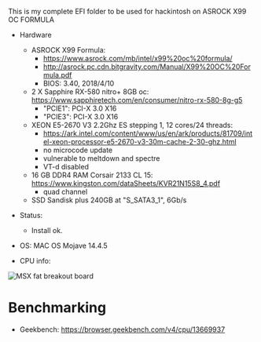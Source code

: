    This is my complete EFI folder to be used for hackintosh on ASROCK X99 OC FORMULA
   
   * Hardware
      * ASROCK X99 Formula: 
         * https://www.asrock.com/mb/intel/x99%20oc%20formula/
         * http://asrock.pc.cdn.bitgravity.com/Manual/X99%20OC%20Formula.pdf
         * BIOS: 3.40, 2018/4/10
      * 2 X Sapphire RX-580 nitro+ 8GB oc: https://www.sapphiretech.com/en/consumer/nitro-rx-580-8g-g5
         * "PCIE1": PCI-X 3.0 X16 
         * "PCIE3": PCI-X 3.0 X16 
      * XEON E5-2670 V3 2.2Ghz ES stepping 1, 12 cores/24 threads:               
         * https://ark.intel.com/content/www/us/en/ark/products/81709/intel-xeon-processor-e5-2670-v3-30m-cache-2-30-ghz.html
         * no microcode update
         * vulnerable to meltdown and spectre
         * VT-d disabled
      * 16 GB DDR4 RAM Corsair 2133 CL 15: https://www.kingston.com/dataSheets/KVR21N15S8_4.pdf
         * quad channel
      * SSD Sandisk plus 240GB at "S_SATA3_1", 6Gb/s
   * Status:
      * Install ok. 
   
   * OS: MAC OS Mojave 14.4.5
   * CPU info: <p align="center">
  <img src="https://github.com/rogeriomm/hackintosh-xeon-asrock_x99_formula-sapphire_rx580_nitro_8g/blob/master/images/screenshot_xeon.jpg?raw=true" alt="MSX fat breakout board"/>
</p>

# Benchmarking
   * Geekbench: https://browser.geekbench.com/v4/cpu/13669937
   
